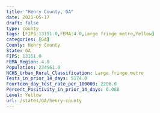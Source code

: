 ```yaml
---
title: "Henry County, GA"
date: 2021-05-17
draft: false
type: county
tags: [FIPS:13151.0,FEMA:4.0,Large fringe metro,Yellow]
categories: [GA]
County: Henry County
State: GA
FIPS: 13151.0
FEMA_Region: 4.0
Population: 234561.0
NCHS_Urban_Rural_Classification: Large fringe metro
Tests_in_prior_14_days: 5174.0
Fourteen_day_test_rate_per_100000: 2206.0
Percent_Positivity_in_prior_14_days: 0.068
Level: Yellow
url: /states/GA/henry-county
---
```



